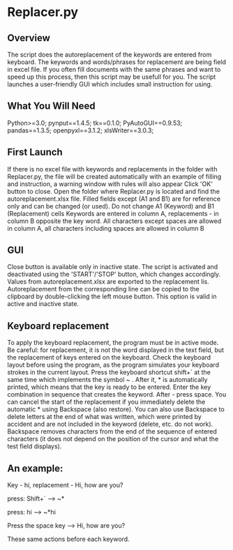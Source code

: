 # Replacer.py
## Overview
The script does the autoreplacement of the keywords are entered from keyboard. The keywords and words/phrases for replacement are being field in excel file. If you often fill documents with the same phrases and want to speed up this process, then this script may be usefull for you. The script launches a user-friendly GUI which includes small instruction for using.

## What You Will Need
Python>=3.0;
pynput==1.4.5;
tk==0.1.0;
PyAutoGUI==0.9.53;
pandas==1.3.5;
openpyxl==3.1.2;
xlsWriter==3.0.3;

## First Launch
If there is no excel file with keywords and replacements in the folder with Replacer.py, the file will be created automatically with an example of filling and instruction, a warning window with rules will also appear
Click 'OK' button to close.
Open the folder where Replacer.py is located and find the autoreplacement.xlsx file.
Filled fields except (A1 and B1) are for reference only and can be changed (or used).
Do not change A1 (Keyword) and B1 (Replacement) cells
Keywords are entered in column A, replacements - in column B opposite the key word. All characters except spaces are allowed in column A, all characters including spaces are allowed in column B

## GUI
Close button is available only in inactive state.
The script is activated and deactivated using the 'START'/'STOP' button, which changes accordingly.
Values from autoreplacement.xlsx are exported to the replacement lis.
Autoreplacement from the corresponding line can be copied to the clipboard by double-clicking the left mouse button. This option is valid in active and inactive state. 

## Keyboard replacement
To apply the keyboard replacement, the program must be in active mode. 
Be careful: for replacement, it is not the word displayed in the text field, but the replacement of keys entered on the keyboard. Check the keyboard layout before using the program, as the program simulates your keyboard strokes in the current layout.
Press the keyboard shortcut shift+` at the same time which implements the symbol ~ . After it, * is automatically printed, which means that the key is ready to be entered. 
Enter the key combination in sequence that creates the keyword. After - press space.
You can cancel the start of the replacement if you immediately delete the automatic * using Backspace (also restore). You can also use Backspace to delete letters at the end of what was written, which were printed by accident and are not included in the keyword (delete, etc. do not work). 
Backspace removes characters from the end of the sequence of entered characters (it does not depend on the position of the cursor and what the test field displays).

## An example:

Key - hi, replacement - Hi, how are you?

press: Shift+` --> ~*

press: hi -->  ~*hi

Press the space key --> Hi, how are you?

These same actions before each keyword.




